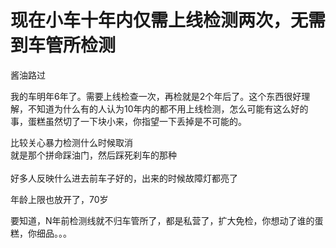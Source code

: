 # 现在小车十年内仅需上线检测两次，无需到车管所检测


酱油路过

我的车明年6年了。需要上线检查一次，再检就是2个年后了。这个东西很好理解，不知道为什么有的人认为10年内的都不用上线检测，怎么可能有这么好的事，蛋糕虽然切了一下块小来，你指望一下丢掉是不可能的。<img src="static/image/smiley/default/lol.gif" smilieid="12" border="0" alt="" />

比较关心暴力检测什么时候取消<br />
就是那个拼命踩油门，然后踩死刹车的那种<br />
<br />
好多人反映什么进去前车子好的，出来的时候故障灯都亮了

年龄上限也放开了，70岁<img id="aimg_ta9HU" onclick="zoom(this, this.src, 0, 0, 0)" class="zoom" src="https://cdn.jsdelivr.net/gh/hishis/forum-master/public/images/patch.gif" onmouseover="img_onmouseoverfunc(this)" onload="thumbImg(this)" border="0" alt="" />

要知道，N年前检测线就不归车管所了，都是私营了，扩大免检，你想动了谁的蛋糕，你细品。。。<img id="aimg_a44Ot" onclick="zoom(this, this.src, 0, 0, 0)" class="zoom" src="https://cdn.jsdelivr.net/gh/hishis/forum-master/public/images/patch.gif" onmouseover="img_onmouseoverfunc(this)" onload="thumbImg(this)" border="0" alt="" />
